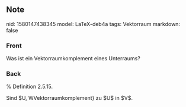 ## Note
nid: 1580147438345
model: LaTeX-deb4a
tags: Vektorraum
markdown: false

### Front
Was ist ein Vektorraumkomplement eines Unterraums?

### Back
% Definition 2.5.15. <div>
</div><div>Sind $U, W<V$ mit $V=U \oplus W$, so heißt $W$ ein \textit{<span>Vektorraumkomplement</span><span>} zu </span><span>$U$ in $V$.</span></div>
